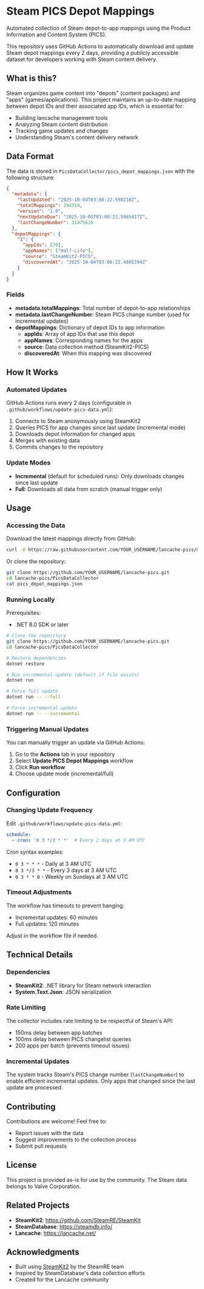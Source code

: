 # Steam PICS Depot Mappings

Automated collection of Steam depot-to-app mappings using the Product Information and Content System (PICS).

This repository uses GitHub Actions to automatically download and update Steam depot mappings every 2 days, providing a publicly accessible dataset for developers working with Steam content delivery.

## What is this?

Steam organizes game content into "depots" (content packages) and "apps" (games/applications). This project maintains an up-to-date mapping between depot IDs and their associated app IDs, which is essential for:

- Building lancache management tools
- Analyzing Steam content distribution
- Tracking game updates and changes
- Understanding Steam's content delivery network

## Data Format

The data is stored in `PicsDataCollector/pics_depot_mappings.json` with the following structure:

```json
{
  "metadata": {
    "lastUpdated": "2025-10-04T03:00:22.590218Z",
    "totalMappings": 294314,
    "version": "1.0",
    "nextUpdateDue": "2025-10-05T03:00:22.5965417Z",
    "lastChangeNumber": 31475616
  },
  "depotMappings": {
    "1": {
      "appIds": [70],
      "appNames": ["Half-Life"],
      "source": "SteamKit2-PICS",
      "discoveredAt": "2025-10-04T03:00:22.4805394Z"
    }
  }
}
```

### Fields

- **metadata.totalMappings**: Total number of depot-to-app relationships
- **metadata.lastChangeNumber**: Steam PICS change number (used for incremental updates)
- **depotMappings**: Dictionary of depot IDs to app information
  - **appIds**: Array of app IDs that use this depot
  - **appNames**: Corresponding names for the apps
  - **source**: Data collection method (SteamKit2-PICS)
  - **discoveredAt**: When this mapping was discovered

## How It Works

### Automated Updates

GitHub Actions runs every 2 days (configurable in `.github/workflows/update-pics-data.yml`):

1. Connects to Steam anonymously using SteamKit2
2. Queries PICS for app changes since last update (incremental mode)
3. Downloads depot information for changed apps
4. Merges with existing data
5. Commits changes to the repository

### Update Modes

- **Incremental** (default for scheduled runs): Only downloads changes since last update
- **Full**: Downloads all data from scratch (manual trigger only)

## Usage

### Accessing the Data

Download the latest mappings directly from GitHub:

```bash
curl -O https://raw.githubusercontent.com/YOUR_USERNAME/lancache-pics/main/PicsDataCollector/pics_depot_mappings.json
```

Or clone the repository:

```bash
git clone https://github.com/YOUR_USERNAME/lancache-pics.git
cd lancache-pics/PicsDataCollector
cat pics_depot_mappings.json
```

### Running Locally

Prerequisites:
- .NET 8.0 SDK or later

```bash
# Clone the repository
git clone https://github.com/YOUR_USERNAME/lancache-pics.git
cd lancache-pics/PicsDataCollector

# Restore dependencies
dotnet restore

# Run incremental update (default if file exists)
dotnet run

# Force full update
dotnet run -- --full

# Force incremental update
dotnet run -- --incremental
```

### Triggering Manual Updates

You can manually trigger an update via GitHub Actions:

1. Go to the **Actions** tab in your repository
2. Select **Update PICS Depot Mappings** workflow
3. Click **Run workflow**
4. Choose update mode (incremental/full)

## Configuration

### Changing Update Frequency

Edit `.github/workflows/update-pics-data.yml`:

```yaml
schedule:
  - cron: '0 3 */2 * *'  # Every 2 days at 3 AM UTC
```

Cron syntax examples:
- `0 3 * * *` - Daily at 3 AM UTC
- `0 3 */3 * *` - Every 3 days at 3 AM UTC
- `0 3 * * 0` - Weekly on Sundays at 3 AM UTC

### Timeout Adjustments

The workflow has timeouts to prevent hanging:
- Incremental updates: 60 minutes
- Full updates: 120 minutes

Adjust in the workflow file if needed.

## Technical Details

### Dependencies

- **SteamKit2**: .NET library for Steam network interaction
- **System.Text.Json**: JSON serialization

### Rate Limiting

The collector includes rate limiting to be respectful of Steam's API:
- 150ms delay between app batches
- 100ms delay between PICS changelist queries
- 200 apps per batch (prevents timeout issues)

### Incremental Updates

The system tracks Steam's PICS change number (`lastChangeNumber`) to enable efficient incremental updates. Only apps that changed since the last update are processed.

## Contributing

Contributions are welcome! Feel free to:

- Report issues with the data
- Suggest improvements to the collection process
- Submit pull requests

## License

This project is provided as-is for use by the community. The Steam data belongs to Valve Corporation.

## Related Projects

- **SteamKit2**: https://github.com/SteamRE/SteamKit
- **SteamDatabase**: https://steamdb.info/
- **Lancache**: https://lancache.net/

## Acknowledgments

- Built using [SteamKit2](https://github.com/SteamRE/SteamKit) by the SteamRE team
- Inspired by SteamDatabase's data collection efforts
- Created for the Lancache community
